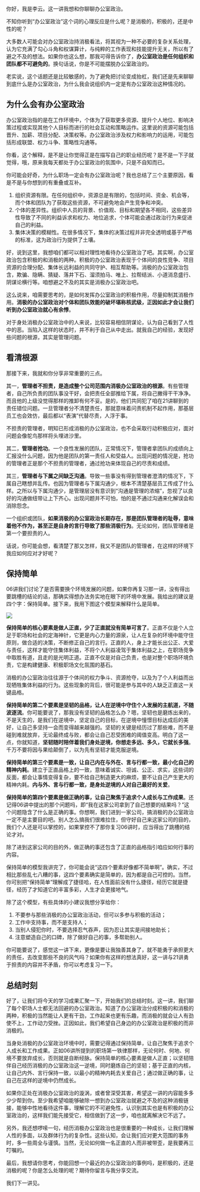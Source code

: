 你好，我是李云。这一讲我想和你聊聊办公室政治。

不知你听到“办公室政治”这个词的心理反应是什么呢？是消极的，积极的，还是中性的呢？

大多数人可能会对办公室政治持消极看法，将其视为一种不必要的复杂关系处理，认为它充满了勾心斗角和权谋算计，与纯粹的工作表现和技能提升无关，所以有了避之不及的想法。如果你也这么想，那我可得告诉你了，**办公室政治是任何组织和团队都不可避免的**。换句话说，你是不可能摆脱办公室政治的。

老实说，这个话题还是比较敏感的，为了避免把讨论变成抬杠，我们还是先来聊聊到底什么是办公室政治，为什么我会说组织内一定是有办公室政治这种情况的。

## 为什么会有办公室政治

办公室政治指的是在工作环境中，个体为了获取更多资源、提升个人地位、影响决策过程或实现其他个人目标而进行的社会互动和策略运作。这里说的资源可能包括晋升、加薪、项目分配、决策权等。办公室政治涉及权力和影响力的运用，可能包括形成联盟、权力斗争、策略性沟通等。

你看，这个解释，是不是让你觉得正是在描写自己的职业经历呢？是不是一下子就觉得，哦，原来我每天都处于办公室政治的氛围中，只是不自知而已。

你可能会好奇，为什么职场一定会有办公室政治呢？我也总结了三个主要原因，看是不是与你想到的有重叠或互补。

1. 组织资源有限。在任何组织中，资源总是有限的，包括时间、资金、机会等，而个体和团队为了获取这些资源，不可避免地会产生竞争和冲突。
2. 个体的差异性。组织中人员的背景、价值观、目标和期望各不相同，这些差异性导致了不同的利益诉求和权力、地位追求，个体可能会通过政治行为来促进自己的利益。
3. 集体决策的模糊性。在很多情况下，集体的决策过程并非完全透明或基于严格的标准，这为政治行为提供了土壤。

好，说到这里，我想咱们都可以相对理性地看待办公室政治了吧。其实啊，办公室政治包含积极的和消极的两种。积极的办公室政治表现于个体间的良性竞争、项目资源的合理分配、集体长远利益的共同守护、相互帮助等。消极的办公室政治包含，欺骗、隐瞒、猜疑、落井下石、溜须拍马、唯上、拉帮结派、小道消息盛行、阴谋论横行等。咱想避之不及的其实是消极办公室政治吧。

这么说来，咱需要思考的，是如何发挥办公室政治的积极作用，尽量抑制其消极作用。**消极的办公室政治对个体和团队效能的破坏堪称核武级，正因如此才会让我们听到办公室政治就心有余悸**。

对于身处消极办公室政治中的人来说，比较容易相信阴谋论，认为自己看到了人性中的恶。当陷入这样的状态时，并不利于自己从中走出。就我自己的经验，发现好些问题的根源，其实是管理问题。

## 看清根源

那接下来，我就和你分享非常重要的三点。

其一，**管理者不担责，是造成整个公司范围内消极办公室政治的根源**。有些管理者，自己所负责的团队事没干好，会把责任全部推给下属，将自己撇得干干净净。而且他的上级没觉得那样的推卸有何不妥。是的，他们共同犯了咱在21讲聊到的责任错位问题。一旦管理者分不清楚责任，那就意味着问责机制不起作用，那基层员工也会效仿，最后都以“表演”代替尽责，人浮于事。

不担责的管理者，明知已形成消极的办公室政治，也不会采取行动积极应对，面对问题会像鸵鸟那样将头埋进沙里。

其二，**管理者抢功**。一个良性发展的团队，正常情况下，管理者拿团队的成绩向上汇报没什么问题，因为他是团队的第一责任人和受益人。出现问题的情况是，抢功的管理者正是那个不担责的管理者，通过抢功来体现自己的尽责和成绩。

其三，**管理者与下属之间缺乏沟通**。导致一些事没有得到管理者澄清的情况下，下属自己瞎想并乱传。也因为管理者与下属沟通少，根本不清楚基层员工传成了什么样。之所以与下属沟通少，是管理层没有意识到“沟通是管理的浓缩”，忽视了以良好的沟通做纽带让上下齐心。出现问题并不可怕，怕的是不通过沟通来化解误会和消除怨念。

一个组织或团队，**如果消极的办公室政治长期存在，那是团队管理者的耻辱，意味着他不作为，甚至正是自身的言行导致了那些消极行为**。无论如何，团队管理者是第一个要担责的人。

话说，你可能会想，看清楚了那又怎样，我又不是团队的管理者，在这样的环境下我应如何应对才好呢？

## 保持简单

06讲我们讨论了是否需要换个环境发展的问题，如果你再复习那一讲，没有得出要跳槽的结论的话，那确实得想办法务实地在眼下的环境中发展。我给出的建议是四个字：保持简单。接下来，我用下图这个模型来解释什么是简单。

![](https://static001.geekbang.org/resource/image/fe/dc/fe9918eb4bd02aaf88a55083c0cbdcdc.jpg?wh=4000x2250)

**保持简单的核心要素是做人正直，少了正直就没有简单可言了**。正直不仅是个人立足于职场和社会的定海神针，它更是内心力量的源泉，让人在复杂的环境中能守住原则，做合适的决策，不断修正自己的言行。正直的人，身上才能长出公正、大爱与责任，这样才能守住集体利益，不将个人利益凌驾于集体利益之上，在职场竞争中取胜有道，且走的是光明正道。正直不仅是对自己负责，也是对整个职场环境负责，它是构建健康、积极职场文化氛围的基石。

消极的办公室政治往往源于个体间的权力争斗、资源抢夺，以及为了个人利益而出现牺牲集体利益的行为。这些现象的背后，很可能是参与其中的人缺乏正直这一关键品格。

**保持简单的第二个要素是坚韧的品格，让人在逆境中守住个人发展的主航道，不随波逐流**。你可能要说了，那我没有坚韧的品格怎么办？嗯，坚韧也是磨炼出来的，不是天生的，是我们在逆境中，坚定自己的目标，在逆境中憧憬目标达成后的美好，让自己多坚持一会而变得越来越强的。坚韧的关键是经历过了那些难，而不是碰到难就放弃，无论最终成与败，都会让自己忍受困难的阈值变高。明白了这一点，你就知道，**坚韧随时陪伴着我们身处逆境，你想走多远、多久，它就长多强**。千万不要将因与果给颠倒了，以为先有坚韧才能克服逆境。

**保持简单的第三个要素是一致，让自己内在与外在、言与行都一致，最小化自己的精神内耗**。建立于正直品格上的一致，意味着诚实、坦诚、公正、求实，这些词的反面，都会让事情变得复杂，要不给自己制造更大的麻烦，要不让自己产生更大的精神内耗。**内与外、言与行都一致，是身处逆境的人对自己最好的关爱**。

**保持简单的第四个要素是做正确的事，让自己聚焦于追求个人成长与工作成果**。还记得06讲中提出的那个问题吗，即“我在这家公司拿到了自己想要的结果吗？”这个问题隐含了什么是正确的事。你想啊，我们进到一家公司，搞消极的办公室政治一定不是主要目的吧。别人怎么搞我们很难拉住，但守好自己来这家公司的目的，我们个人还是可以掌控的，如果掌控不了那你复习06讲时，应当得出了跳槽的结论才对。

除了进到这家公司的目的外，做正确的事还包含了正直的品格指引咱应如何行事的内容。

保持简单的模型我讲完了，你可能会说“这四个要素好像都不简单啊”。确实，不过相比那些乱七八糟的事，这四个要素确实是简单的，因为都是自己可控的。当然，你可别把“保持简单”理解成了捷径哈，在人性面前没有什么捷径，经历它就是捷径，经历了才知道它的丰富多彩，人生才会更接地气。

除了这个模型，有些具体的小建议我想分享给你：

1. 不要参与那些消极的办公室政治活动，但可以多参与积极的活动；
2. 工作中支持事，而不是支持人；
3. 当别人侵犯你时，不要选择忍气吞声，因为忍让其实是间接地助长；
4. 注意塑造自己的口碑，除了做好自己的事，多帮助别人。

你可能要说了，感觉这一讲下来，更像是要让我独善其身了，就不能勇于承担更大的责任，去改变那些不良的风气吗？如果你有这样的想法真好，这一讲与21讲勇于担责的内容并不矛盾，你可以考虑复习一下。

## 总结时刻

好了，让我们将今天的学习成果汇聚一下，开始我们的总结时刻。这一讲，我们聊了每个职场人士都无法回避的办公室政治。知道了办公室政治分成积极的和消极的两种，积极的当然能让人更有干劲，工作起来也更有乐趣，而消极的就会让人有劲使不上，工作动力受挫。正因如此，我们希望自己身边的办公室政治是积极的而非消极的。

当身处消极的办公室政治环境中时，需要记得通过保持简单，让自己聚焦于追求个人成长和工作成果。正如06讲所提到的职场第一铁律那样，无论何时、何地、何境不要放弃成长，否则就是自断经脉。保持简单的核心要素是做人正直；以坚韧陪伴自己经历消极的办公室政治这一逆境，同时磨炼自己的坚韧；基于正直的内核，让自己内外、言行保持一致，以最小的精神内耗去关爱自己；通过做正确的事，让自己在这样的逆境中仍然成长。

如果你正处在消极办公室政治的漩涡，或者曾深受其害，希望这一讲的内容能多多少少帮到你。至少我希望咱能够破除一想到办公室政治就避之不及的这种消极链接，能够中性地看待这件事，理解它的不可避免性，认识到其实也是有积极的办公室政治的，这样我们能先接受它，相信做到了这一步，咱也就离解决它不远了。

另外，我还想啰嗦一句，经历消极办公室政治也是很重要的一种成长，让我们理解人性的多面，以及群体行为的复杂性。这些认知，会让我们应对更大范围的事务时，多一些周全与谨慎。当然，无论如何做一名正直的人而非被带歪，是我要再三叮嘱的。

最后，我想请你思考，你能回想一个最近的办公室政治的事例吗，是积极的，还是消极的呢？你是怎么处理的呢？期待你留言与我分享交流。

我们下一讲见。